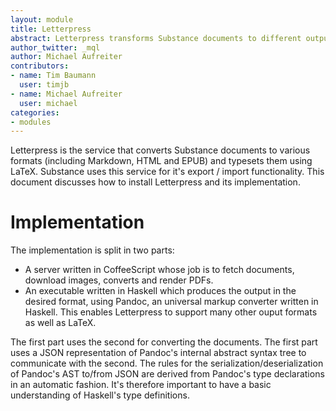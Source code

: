 ```yaml
---
layout: module
title: Letterpress
abstract: Letterpress transforms Substance documents to different output formats, such as PDF, LaTeX, ePub.
author_twitter: _mql
author: Michael Aufreiter
contributors:
- name: Tim Baumann
  user: timjb
- name: Michael Aufreiter
  user: michael
categories:
- modules
---
```


Letterpress is the service that converts Substance documents to various formats (including Markdown, HTML and EPUB) and typesets them using LaTeX. Substance uses this service for it's export / import functionality. This document discusses how to install Letterpress and its implementation.


# Implementation
The implementation is split in two parts:

- A server written in CoffeeScript whose job is to fetch documents, download images, converts and render PDFs.
- An executable written in Haskell which produces the output in the desired format, using Pandoc, an universal markup converter written in Haskell. This enables Letterpress to support many other ouput formats as well as LaTeX.

The first part uses the second for converting the documents. The first part uses a JSON representation of Pandoc's internal abstract syntax tree to communicate with the second. The rules for the serialization/deserialization of Pandoc's AST to/from JSON are derived from Pandoc's type declarations in an automatic fashion. It's therefore important to have a basic understanding of Haskell's type definitions.